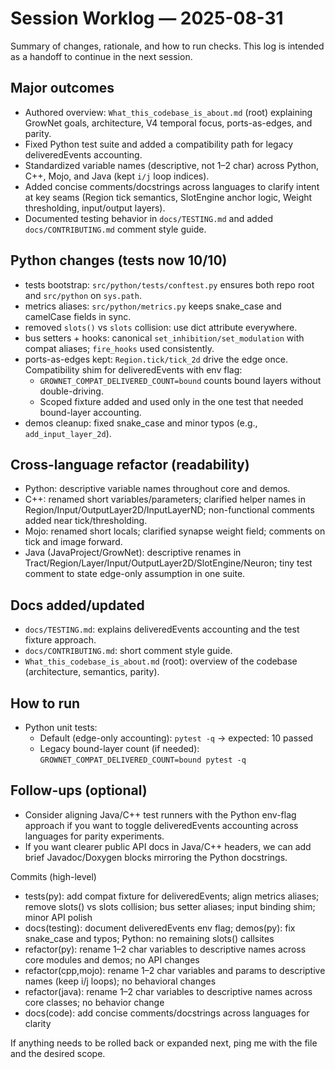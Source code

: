 # Session Worklog — 2025-08-31

Summary of changes, rationale, and how to run checks. This log is intended as a handoff to continue in the next session.

## Major outcomes

- Authored overview: `What_this_codebase_is_about.md` (root) explaining GrowNet goals, architecture, V4 temporal focus, ports-as-edges, and parity.
- Fixed Python test suite and added a compatibility path for legacy deliveredEvents accounting.
- Standardized variable names (descriptive, not 1–2 char) across Python, C++, Mojo, and Java (kept `i/j` loop indices).
- Added concise comments/docstrings across languages to clarify intent at key seams (Region tick semantics, SlotEngine anchor logic, Weight thresholding, input/output layers).
- Documented testing behavior in `docs/TESTING.md` and added `docs/CONTRIBUTING.md` comment style guide.

## Python changes (tests now 10/10)

- tests bootstrap: `src/python/tests/conftest.py` ensures both repo root and `src/python` on `sys.path`.
- metrics aliases: `src/python/metrics.py` keeps snake_case and camelCase fields in sync.
- removed `slots()` vs `slots` collision: use dict attribute everywhere.
- bus setters + hooks: canonical `set_inhibition/set_modulation` with compat aliases; `fire_hooks` used consistently.
- ports-as-edges kept: `Region.tick/tick_2d` drive the edge once. Compatibility shim for deliveredEvents with env flag:
  - `GROWNET_COMPAT_DELIVERED_COUNT=bound` counts bound layers without double-driving.
  - Scoped fixture added and used only in the one test that needed bound-layer accounting.
- demos cleanup: fixed snake_case and minor typos (e.g., `add_input_layer_2d`).

## Cross-language refactor (readability)

- Python: descriptive variable names throughout core and demos.
- C++: renamed short variables/parameters; clarified helper names in Region/Input/OutputLayer2D/InputLayerND; non-functional comments added near tick/thresholding.
- Mojo: renamed short locals; clarified synapse weight field; comments on tick and image forward.
- Java (JavaProject/GrowNet): descriptive renames in Tract/Region/Layer/Input/OutputLayer2D/SlotEngine/Neuron; tiny test comment to state edge-only assumption in one suite.

## Docs added/updated

- `docs/TESTING.md`: explains deliveredEvents accounting and the test fixture approach.
- `docs/CONTRIBUTING.md`: short comment style guide.
- `What_this_codebase_is_about.md` (root): overview of the codebase (architecture, semantics, parity).

## How to run

- Python unit tests:
  - Default (edge-only accounting): `pytest -q` → expected: 10 passed
  - Legacy bound-layer count (if needed): `GROWNET_COMPAT_DELIVERED_COUNT=bound pytest -q`

## Follow-ups (optional)

- Consider aligning Java/C++ test runners with the Python env-flag approach if you want to toggle deliveredEvents accounting across languages for parity experiments.
- If you want clearer public API docs in Java/C++ headers, we can add brief Javadoc/Doxygen blocks mirroring the Python docstrings.

Commits (high-level)

- tests(py): add compat fixture for deliveredEvents; align metrics aliases; remove slots() vs slots collision; bus setter aliases; input binding shim; minor API polish
- docs(testing): document deliveredEvents env flag; demos(py): fix snake_case and typos; Python: no remaining slots() callsites
- refactor(py): rename 1–2 char variables to descriptive names across core modules and demos; no API changes
- refactor(cpp,mojo): rename 1–2 char variables and params to descriptive names (keep i/j loops); no behavioral changes
- refactor(java): rename 1–2 char variables to descriptive names across core classes; no behavior change
- docs(code): add concise comments/docstrings across languages for clarity

If anything needs to be rolled back or expanded next, ping me with the file and the desired scope.

